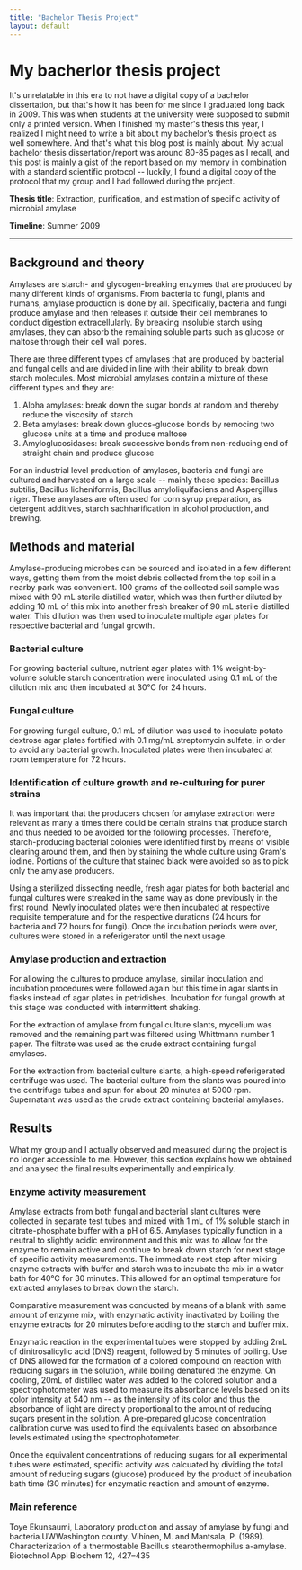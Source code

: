 ```yaml
---
title: "Bachelor Thesis Project"
layout: default
---
```


# My bacherlor thesis project
It's unrelatable in this era to not have a digital copy of a bachelor dissertation, but that's how it has been for me since I graduated long back in 2009. This was when students at the university were supposed to submit only a printed version. When I finished my master's thesis this year, I realized I might need to write a bit about my bachelor's thesis project as well somewhere. And that's what this blog post is mainly about. My actual bachelor thesis dissertation/report was around 80-85 pages as I recall, and this post is mainly a gist of the report based on my memory in combination with a standard scientific protocol -- luckily, I found a digital copy of the protocol that my group and I had followed during the project.

**Thesis title**: Extraction, purification, and estimation of specific activity of microbial amylase

**Timeline**: Summer 2009

---------------------------------------------------------------------------------------------------------------------------------------
## Background and theory
Amylases are starch- and glycogen-breaking enzymes that are produced by many different kinds of organisms. From bacteria to fungi, plants and humans, amylase production is done by all. Specifically, bacteria and fungi produce amylase and then releases it outside their cell membranes to conduct digestion extracellularly. By breaking insoluble starch using amylases, they can absorb the remaining soluble parts such as glucose or maltose through their cell wall pores.

There are three different types of amylases that are produced by bacterial and fungal cells and are divided in line with their ability to break down starch molecules. Most microbial amylases contain a mixture of these different types and they are:
1. Alpha amylases: break down the sugar bonds at random and thereby reduce the viscosity of starch
2. Beta amylases: break down glucos-glucose bonds by remocing two glucose units at a time and produce maltose
3. Amyloglucosidases: break successive bonds from non-reducing end of straight chain and produce glucose

For an industrial level production of amylases, bacteria and fungi are cultured and harvested on a large scale -- mainly these species: Bacillus subtilis, Bacillus licheniformis, Bacillus amyloliquifaciens and Aspergillus niger. These amylases are often used for corn syrup preparation, as detergent additives, starch sachharification in alcohol production, and brewing.

## Methods and material
Amylase-producing microbes can be sourced and isolated in a few different ways, getting them from the moist debris collected from the top soil in a nearby park was convenient. 100 grams of the collected soil sample was mixed with 90 mL sterile distilled water, which was then further diluted by adding 10 mL of this mix into another fresh breaker of 90 mL sterile distilled water. This dilution was then used to inoculate multiple agar plates for respective bacterial and fungal growth. 

### Bacterial culture
For growing bacterial culture, nutrient agar plates with 1% weight-by-volume soluble starch concentration were inoculated using 0.1 mL of the dilution mix and then incubated at 30°C for 24 hours.

### Fungal culture
For growing fungal culture, 0.1 mL of dilution was used to inoculate potato dextrose agar plates fortified with 0.1 mg/mL streptomycin sulfate, in order to avoid any bacterial growth. Inoculated plates were then incubated at room temperature for 72 hours.

### Identification of culture growth and re-culturing for purer strains
It was important that the producers chosen for amylase extraction were relevant as many a times there could be certain strains that produce starch and thus needed to be avoided for the following processes. Therefore, starch-producing bacterial colonies were identified first by means of visible clearing around them, and then by staining the whole culture using Gram's iodine. Portions of the culture that stained black were avoided so as to pick only the amylase producers.

Using a sterilized dissecting needle, fresh agar plates for both bacterial and fungal cultures were streaked in the same way as done previously in the first round. Newly inoculated plates were then incubated at respective requisite temperature and for the respective durations (24 hours for bacteria and 72 hours for fungi). Once the incubation periods were over, cultures were stored in a referigerator until the next usage.

### Amylase production and extraction
For allowing the cultures to produce amylase, similar inoculation and incubation procedures were followed again but this time in agar slants in flasks instead of agar plates in petridishes. Incubation for fungal growth at this stage was conducted with intermittent shaking.

For the extraction of amylase from fungal culture slants, mycelium was removed and the remaining part was filtered using Whittmann number 1 paper. The filtrate was used as the crude extract containing fungal amylases.

For the extraction from bacterial culture slants, a high-speed referigerated centrifuge was used. The bacterial culture from the slants was poured into the centrifuge tubes and spun for about 20 minutes at 5000 rpm. Supernatant was used as the crude extract containing bacterial amylases.

## Results
What my group and I actually observed and measured during the project is no longer accessible to me. However, this section explains how we obtained and analysed the final results experimentally and empirically.

### Enzyme activity measurement
Amylase extracts from both fungal and bacterial slant cultures were collected in separate test tubes and mixed with 1 mL of 1% soluble starch in citrate-phosphate buffer with a pH of 6.5. Amylases typically function in a neutral to slightly acidic environment and this mix was to allow for the enzyme to remain active and continue to break down starch for next stage of specific activity measurements. The immediate next step after mixing enzyme extracts with buffer and starch was to incubate the mix in a water bath for 40°C for 30 minutes. This allowed for an optimal temperature for extracted amylases to break down the starch.

Comparative measurement was conducted by means of a blank with same amount of enzyme mix, with enzymatic activity inactivated by boiling the enzyme extracts for 20 minutes before adding to the starch and buffer mix.

Enzymatic reaction in the experimental tubes were stopped by adding 2mL of dinitrosalicylic acid (DNS) reagent, followed by 5 minutes of boiling. Use of DNS allowed for the formation of a colored compound on reaction with reducing sugars in the solution, while boiling denatured the enzyme. On cooling, 20mL of distilled water was added to the colored solution and a spectrophotometer was used to measure its absorbance levels based on its color intensity at 540 nm -- as the intensity of its color and thus the absorbance of light are directly proportional to the amount of reducing sugars present in the solution. A pre-prepared glucose concentration calibration curve was used to find the equivalents based on absorbance levels estimated using the spectrophotometer.

Once the equivalent concentrations of reducing sugars for all experimental tubes were estimated, specific activity was calcuated by dividing the total amount of reducing sugars (glucose) produced by the product of incubation bath time (30 minutes) for enzymatic reaction and amount of enzyme.

### Main reference
Toye Ekunsaumi, Laboratory production and assay of amylase by fungi and bacteria.UWWashington county. Vihinen, M. and Mantsala, P. (1989). Characterization of a thermostable Bacillus stearothermophilus a-amylase. Biotechnol Appl Biochem 12, 427–435
